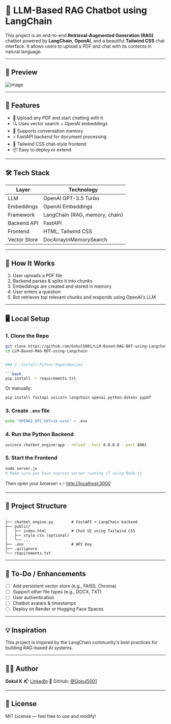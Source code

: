 # 🤖 LLM-Based RAG Chatbot using LangChain

This project is an end-to-end **Retrieval-Augmented Generation (RAG)** chatbot powered by **LangChain**, **OpenAI**, and a beautiful **Tailwind CSS** chat interface. It allows users to upload a PDF and chat with its contents in natural language.

---

## 📸 Preview

![image](https://github.com/user-attachments/assets/ddb320aa-63ea-4f55-8aaa-e3dc3d670d7c)

---

## 🚀 Features

- 📄 Upload any PDF and start chatting with it
- 🔍 Uses vector search + OpenAI embeddings
- 🧠 Supports conversation memory
- ⚡ FastAPI backend for document processing
- 💬 Tailwind CSS chat-style frontend
- 📦 Easy to deploy or extend

---

## 🛠️ Tech Stack

| Layer        | Technology                     |
|--------------|--------------------------------|
| LLM          | OpenAI GPT-3.5 Turbo           |
| Embeddings   | OpenAI Embeddings              |
| Framework    | LangChain (RAG, memory, chain) |
| Backend API  | FastAPI                        |
| Frontend     | HTML, Tailwind CSS             |
| Vector Store | DocArrayInMemorySearch         |

---

## 🧪 How It Works

1. User uploads a PDF file
2. Backend parses & splits it into chunks
3. Embeddings are created and stored in memory
4. User enters a question
5. Bot retrieves top relevant chunks and responds using OpenAI's LLM

---

## 🖥️ Local Setup

### 1. Clone the Repo

```bash
git clone https://github.com/Gokul5001/LLM-Based-RAG-BOT-using-Langchain.git
cd LLM-Based-RAG-BOT-using-Langchain


### 2. Install Python Dependencies

```bash
pip install -r requirements.txt
```

Or manually:

```bash
pip install fastapi uvicorn langchain openai python-dotenv pypdf
```

### 3. Create `.env` file

```bash
echo "OPENAI_API_KEY=sk-xxxx" > .env
```

### 4. Run the Python Backend

```bash
uvicorn chatbot_engine:app --reload --host 0.0.0.0 --port 8001
```

### 5. Start the Frontend

```bash
node server.js
# Make sure you have express server running if using Node.js
```

Then open your browser:
👉 [http://localhost:3000](http://localhost:3000)

---

## 📁 Project Structure

```
.
├── chatbot_engine.py        # FastAPI + LangChain backend
├── public/
│   ├── index.html           # Chat UI using Tailwind CSS
│   ├── style.css (optional)
│   └── ...
├── .env                     # API Key
├── .gitignore
└── requirements.txt
```

---

## 📌 To-Do / Enhancements

* [ ] Add persistent vector store (e.g., FAISS, Chroma)
* [ ] Support other file types (e.g., DOCX, TXT)
* [ ] User authentication
* [ ] Chatbot avatars & timestamps
* [ ] Deploy on Render or Hugging Face Spaces

---

## 💡 Inspiration

This project is inspired by the LangChain community's best practices for building RAG-based AI systems.

---

## 👨‍💻 Author

**Gokul K**
📬 [LinkedIn](https://www.linkedin.com/in/gokul5001)
📁 GitHub: [@Gokul5001](https://github.com/Gokul5001)

---

## 🪪 License

MIT License — feel free to use and modify!

```
